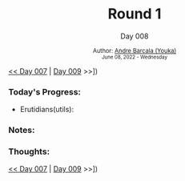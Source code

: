 <div align="center">
	<h1>Round 1</h1>
	<p>Day 008</p>
	<sub>
		Author: <a href="https://github.com/yrnmsk" target="_blank">Andre Barcala (Youka)</a><br /> 
		<small> June 08, 2022 - Wednesday </small>
	</sub>
</div>

[<< Day 007](day007.md) | [Day 009](day009.md) >>])

### Today's Progress:

- Erutidians(utils):

### Notes:

### Thoughts:

[<< Day 007](day007.md) | [Day 009](day009.md) >>])
